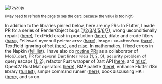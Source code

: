 <img align="center" src="https://github-readme-stats.vercel.app/api?username=fzyzcjy&show_icons=true&locale=en&count_private=true" alt="fzyzcjy" />

<small>(May need to refresh the page to see the card, [because](https://github.com/anuraghazra/github-readme-stats/issues/1772#issuecomment-1140455438) the value is too high)</small>

In addition to the libraries pinned below, here are my PRs: In Flutter, I made PR for a series of RenderObject bugs ([1](https://github.com/flutter/flutter/pull/112039)/[2](https://github.com/flutter/flutter/pull/112040)/[3](https://github.com/flutter/flutter/pull/112041)/[4](https://github.com/flutter/flutter/pull/112042)/[5](https://github.com/flutter/flutter/pull/112043)/[6](https://github.com/flutter/flutter/pull/112044)/[7](https://github.com/flutter/flutter/pull/112045)), wrong unconditionally repaint ([here](https://github.com/flutter/flutter/pull/111790)), TextField crash in production ([here](https://github.com/flutter/engine/pull/30916)), dilate and erode filters ([here](https://github.com/flutter/engine/pull/32334)), FollowerLayer null pointer error ([here](https://github.com/flutter/flutter/pull/100672)), image use-after-free ([here](https://github.com/flutter/flutter/pull/110131)), TextField ignoring offset ([here](https://github.com/flutter/flutter/pull/109287)), and [misc](https://github.com/flutter/flutter/pulls?q=is%3Apr+author%3Afzyzcjy). In mathematics, I fixed errors in the Napkin ([full list](https://github.com/vEnhance/napkin/pulls?q=is%3Apr+author%3Afzyzcjy)). I have also do [routine PRs](https://github.com/mobxjs/mobx.dart/pulls?q=is%3Apr+author%3Afzyzcjy) as a collaborator of MobX.dart, PR for several Dart linter rules ([1](https://github.com/dart-code-checker/dart-code-metrics/pull/705), [2](https://github.com/dart-code-checker/dart-code-metrics/pull/722), [3](https://github.com/dart-code-checker/dart-code-metrics/pull/868)), security problem of query escape ([1](https://github.com/swagger-api/swagger-codegen/pull/11639), [2](https://github.com/swagger-api/swagger-codegen-generators/pull/1009)), refactor Rust wrapper of Dart API ([here](https://github.com/sunshine-protocol/allo-isolate/pull/8), and [misc](https://github.com/sunshine-protocol/allo-isolate/pulls?q=is%3Apr+author%3Afzyzcjy)), OpenCV Rust Mat operators ([here](https://github.com/twistedfall/opencv-rust/pull/280)), BMP palette ([here](https://github.com/image-rs/image/pull/1572)), enhance Flutter i18n library ([full list](https://github.com/Tienisto/slang/pulls?q=is%3Apr+author%3A%40me+is%3Aclosed)), simple command runner ([here](https://github.com/kevmoo/build_cli/pull/99)), book discussing HKT ([here](https://github.com/PhotonQuantum/magic-in-ten-mins-rs/pull/2)), and so on.
